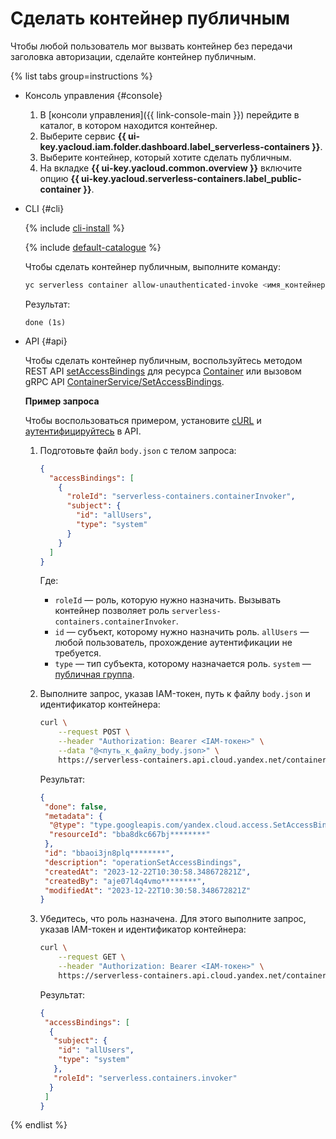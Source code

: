 # Сделать контейнер публичным

Чтобы любой пользователь мог вызвать контейнер без передачи заголовка авторизации, сделайте контейнер публичным.

{% list tabs group=instructions %}

- Консоль управления {#console}

  1. В [консоли управления]({{ link-console-main }}) перейдите в каталог, в котором находится контейнер.
  1. Выберите сервис **{{ ui-key.yacloud.iam.folder.dashboard.label_serverless-containers }}**.
  1. Выберите контейнер, который хотите сделать публичным.
  1. На вкладке **{{ ui-key.yacloud.common.overview }}** включите опцию **{{ ui-key.yacloud.serverless-containers.label_public-container }}**.

- CLI {#cli}

    {% include [cli-install](../../_includes/cli-install.md) %}
    
    {% include [default-catalogue](../../_includes/default-catalogue.md) %}

    Чтобы сделать контейнер публичным, выполните команду:

    ```bash
    yc serverless container allow-unauthenticated-invoke <имя_контейнера>
    ```

    Результат:

    ```text
    done (1s)
    ```

- API {#api}

  Чтобы сделать контейнер публичным, воспользуйтесь методом REST API [setAccessBindings](../containers/api-ref/Container/setAccessBindings.md) для ресурса [Container](../containers/api-ref/Container/index.md) или вызовом gRPC API [ContainerService/SetAccessBindings](../containers/api-ref/grpc/Container/setAccessBindings.md).

  **Пример запроса**

  Чтобы воспользоваться примером, установите [cURL](https://curl.haxx.se) и [аутентифицируйтесь](../api-ref/containers/authentication.md) в API.

  1. Подготовьте файл `body.json` с телом запроса:

      ```json
      {
        "accessBindings": [
          {
            "roleId": "serverless-containers.containerInvoker",
            "subject": {
              "id": "allUsers",
              "type": "system"
            }
          }
        ]
      }
      ```

      Где:
      * `roleId` — роль, которую нужно назначить. Вызывать контейнер позволяет роль `serverless-containers.containerInvoker`.
      * `id` — субъект, которому нужно назначить роль. `allUsers` — любой пользователь, прохождение аутентификации не требуется.
      * `type` — тип субъекта, которому назначается роль. `system` — [публичная группа](../../iam/concepts/access-control/public-group.md).

  1. Выполните запрос, указав IAM-токен, путь к файлу `body.json` и идентификатор контейнера:

      ```bash
      curl \
          --request POST \
          --header "Authorization: Bearer <IAM-токен>" \
          --data "@<путь_к_файлу_body.json>" \
          https://serverless-containers.api.cloud.yandex.net/containers/v1/containers/<идентификатор_контейнера>:setAccessBindings
      ```

      Результат:

      ```json
      {
       "done": false,
       "metadata": {
        "@type": "type.googleapis.com/yandex.cloud.access.SetAccessBindingsMetadata",
        "resourceId": "bba8dkc667bj********"
       },
       "id": "bbaoi3jn8plq********",
       "description": "operationSetAccessBindings",
       "createdAt": "2023-12-22T10:30:58.348672821Z",
       "createdBy": "aje07l4q4vmo********",
       "modifiedAt": "2023-12-22T10:30:58.348672821Z"
      }
      ```

  1. Убедитесь, что роль назначена. Для этого выполните запрос, указав IAM-токен и идентификатор контейнера:

      ```bash
      curl \
          --request GET \
          --header "Authorization: Bearer <IAM-токен>" \
          https://serverless-containers.api.cloud.yandex.net/containers/v1/containers/<идентификатор_контейнера>:listAccessBindings
      ```

      Результат:

      ```json
      {
       "accessBindings": [
        {
         "subject": {
          "id": "allUsers",
          "type": "system"
         },
         "roleId": "serverless.containers.invoker"
        }
       ]
      }
      ```

{% endlist %}
